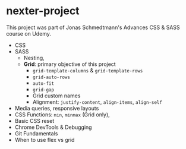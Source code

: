 # nexter-project

This project was part of Jonas Schmedtmann's Advances CSS & SASS course on Udemy.

- CSS
- SASS
    - Nesting,
    - **Grid**: primary objective of this project
        - `grid-template-columns` & `grid-template-rows`
        - `grid-auto-rows`
        - `auto-fit`
        - `grid-gap`
        - Grid custom names
        - Alignment: `justify-content`, `align-items`, `align-self`
- Media queries, responsive layouts
- CSS Functions: `min`, `minmax` (Grid only),
- Basic CSS reset
- Chrome DevTools & Debugging
- Git Fundamentals
- When to use flex vs grid

